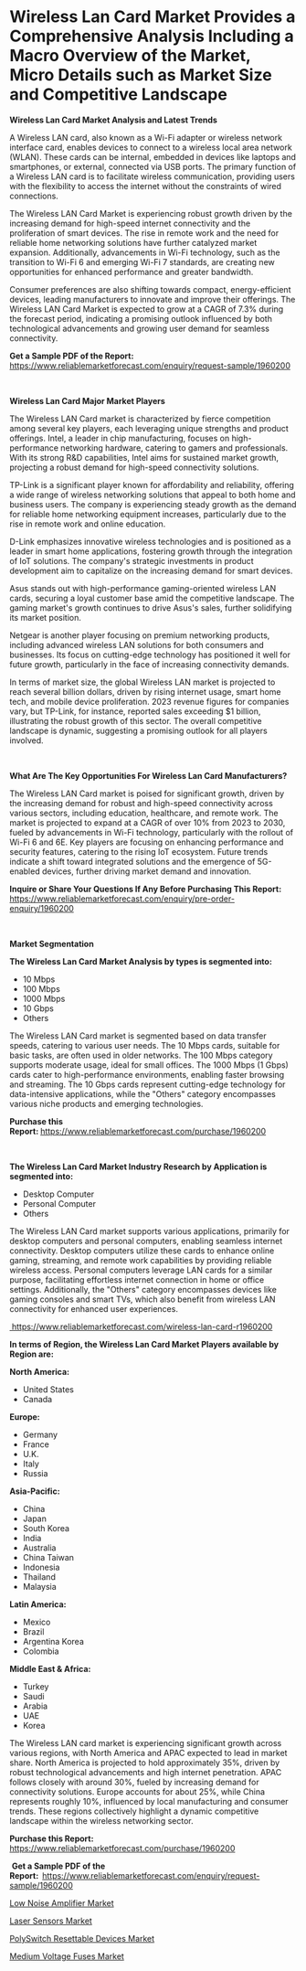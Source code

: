 <p><h1>Wireless Lan Card Market Provides a Comprehensive Analysis Including a Macro Overview of the Market, Micro Details such as Market Size and Competitive Landscape</h1></p><p><strong>Wireless Lan Card Market Analysis and Latest Trends</strong></p>
<p><p>A Wireless LAN card, also known as a Wi-Fi adapter or wireless network interface card, enables devices to connect to a wireless local area network (WLAN). These cards can be internal, embedded in devices like laptops and smartphones, or external, connected via USB ports. The primary function of a Wireless LAN card is to facilitate wireless communication, providing users with the flexibility to access the internet without the constraints of wired connections.</p><p>The Wireless LAN Card Market is experiencing robust growth driven by the increasing demand for high-speed internet connectivity and the proliferation of smart devices. The rise in remote work and the need for reliable home networking solutions have further catalyzed market expansion. Additionally, advancements in Wi-Fi technology, such as the transition to Wi-Fi 6 and emerging Wi-Fi 7 standards, are creating new opportunities for enhanced performance and greater bandwidth.</p><p>Consumer preferences are also shifting towards compact, energy-efficient devices, leading manufacturers to innovate and improve their offerings. The Wireless LAN Card Market is expected to grow at a CAGR of 7.3% during the forecast period, indicating a promising outlook influenced by both technological advancements and growing user demand for seamless connectivity.</p></p>
<p><strong>Get a Sample PDF of the Report:&nbsp;</strong> <a href="https://www.reliablemarketforecast.com/enquiry/request-sample/1960200?utm_campaign=1875&utm_medium=2&utm_source=Github&utm_content=ia&utm_term=11022025&utm_id=wireless-lan-card">https://www.reliablemarketforecast.com/enquiry/request-sample/1960200</a></p>
<p>&nbsp;</p>
<p><strong>Wireless Lan Card Major Market Players</strong></p>
<p><p>The Wireless LAN Card market is characterized by fierce competition among several key players, each leveraging unique strengths and product offerings. Intel, a leader in chip manufacturing, focuses on high-performance networking hardware, catering to gamers and professionals. With its strong R&D capabilities, Intel aims for sustained market growth, projecting a robust demand for high-speed connectivity solutions.</p><p>TP-Link is a significant player known for affordability and reliability, offering a wide range of wireless networking solutions that appeal to both home and business users. The company is experiencing steady growth as the demand for reliable home networking equipment increases, particularly due to the rise in remote work and online education.</p><p>D-Link emphasizes innovative wireless technologies and is positioned as a leader in smart home applications, fostering growth through the integration of IoT solutions. The company's strategic investments in product development aim to capitalize on the increasing demand for smart devices.</p><p>Asus stands out with high-performance gaming-oriented wireless LAN cards, securing a loyal customer base amid the competitive landscape. The gaming market's growth continues to drive Asus's sales, further solidifying its market position.</p><p>Netgear is another player focusing on premium networking products, including advanced wireless LAN solutions for both consumers and businesses. Its focus on cutting-edge technology has positioned it well for future growth, particularly in the face of increasing connectivity demands.</p><p>In terms of market size, the global Wireless LAN market is projected to reach several billion dollars, driven by rising internet usage, smart home tech, and mobile device proliferation. 2023 revenue figures for companies vary, but TP-Link, for instance, reported sales exceeding $1 billion, illustrating the robust growth of this sector. The overall competitive landscape is dynamic, suggesting a promising outlook for all players involved.</p></p>
<p>&nbsp;</p>
<p><strong>What Are The Key Opportunities For Wireless Lan Card Manufacturers?</strong></p>
<p><p>The Wireless LAN Card market is poised for significant growth, driven by the increasing demand for robust and high-speed connectivity across various sectors, including education, healthcare, and remote work. The market is projected to expand at a CAGR of over 10% from 2023 to 2030, fueled by advancements in Wi-Fi technology, particularly with the rollout of Wi-Fi 6 and 6E. Key players are focusing on enhancing performance and security features, catering to the rising IoT ecosystem. Future trends indicate a shift toward integrated solutions and the emergence of 5G-enabled devices, further driving market demand and innovation.</p></p>
<p><strong>Inquire or Share Your Questions If Any Before Purchasing This Report:</strong> <a href="https://www.reliablemarketforecast.com/enquiry/pre-order-enquiry/1960200?utm_campaign=1875&utm_medium=2&utm_source=Github&utm_content=ia&utm_term=11022025&utm_id=wireless-lan-card">https://www.reliablemarketforecast.com/enquiry/pre-order-enquiry/1960200</a></p>
<p>&nbsp;</p>
<p><strong>Market Segmentation</strong></p>
<p><strong>The Wireless Lan Card Market Analysis by types is segmented into:</strong></p>
<p><ul><li>10 Mbps</li><li>100 Mbps</li><li>1000 Mbps</li><li>10 Gbps</li><li>Others</li></ul></p>
<p><p>The Wireless LAN Card market is segmented based on data transfer speeds, catering to various user needs. The 10 Mbps cards, suitable for basic tasks, are often used in older networks. The 100 Mbps category supports moderate usage, ideal for small offices. The 1000 Mbps (1 Gbps) cards cater to high-performance environments, enabling faster browsing and streaming. The 10 Gbps cards represent cutting-edge technology for data-intensive applications, while the "Others" category encompasses various niche products and emerging technologies.</p></p>
<p><strong>Purchase this Report:&nbsp;</strong><a href="https://www.reliablemarketforecast.com/purchase/1960200?utm_campaign=1875&utm_medium=2&utm_source=Github&utm_content=ia&utm_term=11022025&utm_id=wireless-lan-card">https://www.reliablemarketforecast.com/purchase/1960200</a></p>
<p>&nbsp;</p>
<p><strong>The Wireless Lan Card Market Industry Research by Application is segmented into:</strong></p>
<p><ul><li>Desktop Computer</li><li>Personal Computer</li><li>Others</li></ul></p>
<p><p>The Wireless LAN Card market supports various applications, primarily for desktop computers and personal computers, enabling seamless internet connectivity. Desktop computers utilize these cards to enhance online gaming, streaming, and remote work capabilities by providing reliable wireless access. Personal computers leverage LAN cards for a similar purpose, facilitating effortless internet connection in home or office settings. Additionally, the "Others" category encompasses devices like gaming consoles and smart TVs, which also benefit from wireless LAN connectivity for enhanced user experiences.</p></p>
<p><a href="https://www.reliablemarketforecast.com/wireless-lan-card-r1960200?utm_campaign=1875&utm_medium=2&utm_source=Github&utm_content=ia&utm_term=11022025&utm_id=wireless-lan-card">&nbsp;https://www.reliablemarketforecast.com/wireless-lan-card-r1960200</a></p>
<p><strong>In terms of Region, the Wireless Lan Card Market Players available by Region are:</strong></p>
<p>
    <p> <strong> North America: </strong>
        <ul>
            <li>United States</li>
            <li>Canada</li>
        </ul>
        </p> 
    <p> <strong> Europe: </strong>
        <ul>
            <li>Germany</li>
            <li>France</li>
            <li>U.K.</li>
            <li>Italy</li>
            <li>Russia</li>
        </ul>
        </p> 
    <p> <strong> Asia-Pacific: </strong>
        <ul>
            <li>China</li>
            <li>Japan</li>
            <li>South Korea</li>
            <li>India</li>
            <li>Australia</li>
            <li>China Taiwan</li>
            <li>Indonesia</li>
            <li>Thailand</li>
            <li>Malaysia</li>
        </ul>
        </p> 
    <p> <strong> Latin America: </strong>
        <ul>
            <li>Mexico</li>
            <li>Brazil</li>
            <li>Argentina Korea</li>
            <li>Colombia</li>
        </ul>
        </p> 
    <p> <strong> Middle East & Africa: </strong>
        <ul>
            <li>Turkey</li>
            <li>Saudi</li>
            <li>Arabia</li>
            <li>UAE</li>
            <li>Korea</li>
        </ul>
    </p>
    </p>
<p><p>The Wireless LAN card market is experiencing significant growth across various regions, with North America and APAC expected to lead in market share. North America is projected to hold approximately 35%, driven by robust technological advancements and high internet penetration. APAC follows closely with around 30%, fueled by increasing demand for connectivity solutions. Europe accounts for about 25%, while China represents roughly 10%, influenced by local manufacturing and consumer trends. These regions collectively highlight a dynamic competitive landscape within the wireless networking sector.</p></p>
<p><strong>Purchase this Report: </strong><a href="https://www.reliablemarketforecast.com/purchase/1960200?utm_campaign=1875&utm_medium=2&utm_source=Github&utm_content=ia&utm_term=11022025&utm_id=wireless-lan-card">https://www.reliablemarketforecast.com/purchase/1960200</a></p>
<p>&nbsp;<strong>Get a Sample PDF of the Report:&nbsp;&nbsp;</strong><a href="https://www.reliablemarketforecast.com/enquiry/request-sample/1960200?utm_campaign=1875&utm_medium=2&utm_source=Github&utm_content=ia&utm_term=11022025&utm_id=wireless-lan-card">https://www.reliablemarketforecast.com/enquiry/request-sample/1960200</a></p>
<p><strong></strong></p>
<p><p><a href="https://github.com/enolvesey/Market-Research-Report-List-1/blob/main/low-noise-amplifier-market.md?utm_campaign=1875&utm_medium=2&utm_source=Github&utm_content=ia&utm_term=11022025&utm_id=wireless-lan-card">Low Noise Amplifier Market</a></p><p><a href="https://github.com/tarascondod2/Market-Research-Report-List-1/blob/main/laser-sensors-market.md?utm_campaign=1875&utm_medium=2&utm_source=Github&utm_content=ia&utm_term=11022025&utm_id=wireless-lan-card">Laser Sensors Market</a></p><p><a href="https://github.com/Chiragrp22/Market-Research-Report-List-7/blob/main/polyswitch-resettable-devices-market.md?utm_campaign=1875&utm_medium=2&utm_source=Github&utm_content=ia&utm_term=11022025&utm_id=wireless-lan-card">PolySwitch Resettable Devices Market</a></p><p><a href="https://github.com/peggiputra7o/Market-Research-Report-List-1/blob/main/medium-voltage-fuses-market.md?utm_campaign=1875&utm_medium=2&utm_source=Github&utm_content=ia&utm_term=11022025&utm_id=wireless-lan-card">Medium Voltage Fuses Market</a></p></p>